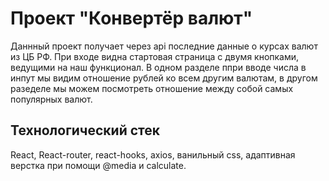 # Проект "Конвертёр валют"

Даннный проект получает через api последние данные о курсах валют из ЦБ РФ. При входе видна стартовая страница с двумя кнопками,
ведущими на наш функционал. В одном разделе ппри вводе числа в инпут мы видим отношение рублей ко всем другим валютам, в другом разеделе мы можем посмотреть отношение между собой самых популярных валют.

## Технологический стек

React, React-router, react-hooks, axios, ванильный css, адаптивная верстка при помощи @media и calculate.

